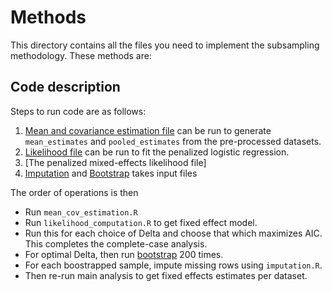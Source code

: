 # Methods #

This directory contains all the files you need to implement the
subsampling methodology. These methods are: 

## Code description ##
Steps to run code are as follows:
1. [Mean and covariance estimation file](/mean_cov_estimation.R) can
   be run to generate `mean_estimates` and `pooled_estimates` from the pre-processed datasets.
2. [Likelihood file](likelihood_computation.R) can be run to fit the penalized logistic regression.
3. [The penalized mixed-effects likelihood file]
4. [Imputation](imputation.R) and [Bootstrap](bootstrap.R) takes input files

The order of operations is then
- Run `mean_cov_estimation.R` 
- Run `likelihood_computation.R` to get fixed effect model. 
- Run this for each choice of Delta and choose that which maximizes AIC. This completes the complete-case analysis.
- For optimal Delta, then run [bootstrap](bootstrap.R) $200$ times.
- For each boostrapped sample, impute missing rows using  `imputation.R`.
- Then re-run main analysis to get fixed effects estimates per dataset.

